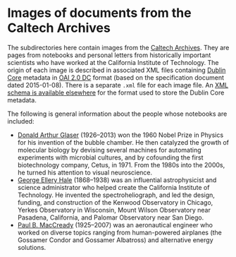 Images of documents from the Caltech Archives
=============================================

The subdirectories here contain images from the [Caltech Archives](https://archives.caltech.edu).  They are pages from notebooks and personal letters from historically important scientists who have worked at the California Institute of Technology.  The origin of each image is described in associated XML files containing [Dublin Core](https://www.dublincore.org/specifications/dublin-core/dces/) metadata in [OAI 2.0 DC](http://www.openarchives.org/OAI/openarchivesprotocol.html) format (based on the specification document dated 2015-01-08).  There is a separate `.xml` file for each image file.  An [XML schema is available elsewhere](http://www.openarchives.org/OAI/2.0/oai_dc.xsd) for the format used to store the Dublin Core metadata.

The following is general information about the people whose notebooks are included:

* [Donald Arthur Glaser](http://glaser.library.caltech.edu) (1926&ndash;2013) won the 1960 Nobel Prize in Physics for his invention of the bubble chamber.  He then catalyzed the growth of molecular biology by devising several machines for automating experiments with microbial cultures, and by cofounding the first biotechnology company, Cetus, in 1971. From the 1980s into the 2000s, he turned his attention to visual neuroscience.
* [George Ellery Hale](https://hale.archives.caltech.edu) (1868&ndash;1938) was an influential astrophysicist and science administrator who helped create the California Institute of Technology.  He invented the spectroheliograph, and led the design, funding, and construction of the Kenwood Observatory in Chicago, Yerkes Observatory in Wisconsin, Mount Wilson Observatory near Pasadena, California, and Palomar Observatory near San Diego.
* [Paul B. MacCready](http://maccready.library.caltech.edu) (1925–2007) was an aeronautical engineer who worked on diverse topics ranging from human-powered airplanes (the Gossamer Condor and Gossamer Albatross) and alternative energy solutions.
